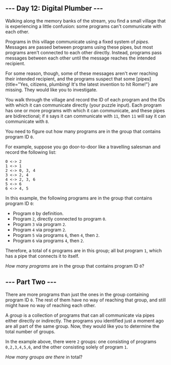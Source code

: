 \-\-- Day 12: Digital Plumber \-\--
-----------------------------------

Walking along the memory banks of the stream, you find a small village
that is experiencing a little confusion: some programs can\'t
communicate with each other.

Programs in this village communicate using a fixed system of *pipes*.
Messages are passed between programs using these pipes, but most
programs aren\'t connected to each other directly. Instead, programs
pass messages between each other until the message reaches the intended
recipient.

For some reason, though, some of these messages aren\'t ever reaching
their intended recipient, and the programs suspect that some
[pipes]{title="Yes, citizens, plumbing! It's the latest invention to hit Rome!"}
are missing. They would like you to investigate.

You walk through the village and record the ID of each program and the
IDs with which it can communicate directly (your puzzle input). Each
program has one or more programs with which it can communicate, and
these pipes are bidirectional; if `8` says it can communicate with `11`,
then `11` will say it can communicate with `8`.

You need to figure out how many programs are in the group that contains
program ID `0`.

For example, suppose you go door-to-door like a travelling salesman and
record the following list:

    0 <-> 2
    1 <-> 1
    2 <-> 0, 3, 4
    3 <-> 2, 4
    4 <-> 2, 3, 6
    5 <-> 6
    6 <-> 4, 5

In this example, the following programs are in the group that contains
program ID `0`:

-   Program `0` by definition.
-   Program `2`, directly connected to program `0`.
-   Program `3` via program `2`.
-   Program `4` via program `2`.
-   Program `5` via programs `6`, then `4`, then `2`.
-   Program `6` via programs `4`, then `2`.

Therefore, a total of `6` programs are in this group; all but program
`1`, which has a pipe that connects it to itself.

*How many programs* are in the group that contains program ID `0`?

\-\-- Part Two \-\--
--------------------

There are more programs than just the ones in the group containing
program ID `0`. The rest of them have no way of reaching that group, and
still might have no way of reaching each other.

A *group* is a collection of programs that can all communicate via pipes
either directly or indirectly. The programs you identified just a moment
ago are all part of the same group. Now, they would like you to
determine the total number of groups.

In the example above, there were `2` groups: one consisting of programs
`0,2,3,4,5,6`, and the other consisting solely of program `1`.

*How many groups are there* in total?
